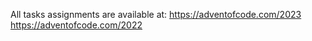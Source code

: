 All tasks assignments are available at: 
https://adventofcode.com/2023
https://adventofcode.com/2022

